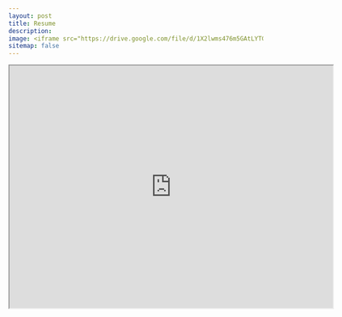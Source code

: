```yaml
---
layout: post
title: Resume
description: 
image: <iframe src="https://drive.google.com/file/d/1X2lwms476m5GAtLYTG9xfrKXTTMAa091/preview" width="640" height="480" allow="autoplay"></iframe>
sitemap: false
---
```


<iframe src="https://drive.google.com/file/d/1X2lwms476m5GAtLYTG9xfrKXTTMAa091/preview" width="640" height="480" allow="autoplay"></iframe>

